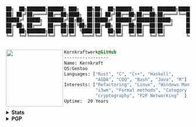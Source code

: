  
```css
██╗  ██╗███████╗██████╗ ███╗   ██╗██╗  ██╗██████╗  █████╗ ███████╗████████╗              
██║ ██╔╝██╔════╝██╔══██╗████╗  ██║██║ ██╔╝██╔══██╗██╔══██╗██╔════╝╚══██╔══╝
█████╔╝ █████╗  ██████╔╝██╔██╗ ██║█████╔╝ ██████╔╝███████║█████╗     ██║         
██╔═██╗ ██╔══╝  ██╔══██╗██║╚██╗██║██╔═██╗ ██╔══██╗██╔══██║██╔══╝     ██║   
██║  ██╗███████╗██║  ██║██║ ╚████║██║  ██╗██║  ██║██║  ██║██║        ██║         
╚═╝  ╚═╝╚══════╝╚═╝  ╚═╝╚═╝  ╚═══╝╚═╝  ╚═╝╚═╝  ╚═╝╚═╝  ╚═╝╚═╝        ╚═╝   
                                                                                                                                                                                               
```
 

<div style="display:block;text-align:left"><img align="left" src="https://wiki.gentoo.org/images/thumb/e/ee/Gblend.png/117px-Gblend.png" border="0" style="width:156px;">
  
  ```css
  Kernkraftwerk@GitHub
  -----------------
  Name: Kernkraft
  OS:Gentoo
  Languages: ["Rust", "C", "C++", "Haskell",
              "AGDA", "COQ", "Bash", "Java", "R"]
  Interests: ["Refactoring", "Linux", "Windows Manager",
              "i3wm", "Formal methods", "Category theory"
              "cryptography", "P2P Networking"  ]  
Uptime:  20 Years
  ```
</div>


<details>
  <summary><b>Stats</b></summary>

![Github Stats](https://github-readme-stats.vercel.app/api?username=promathx&count_private=true&show_icons=true&include_all_commits=true&theme=dark)

</details>


<details>
  <summary><b>PGP</b></summary>
  
  -----BEGIN PGP PUBLIC KEY BLOCK-----

mQINBGhypwYBEACvu7/3Y8a7OpOv3l34Yp7mBB3L6JTr0rgijBbtIKAtAw1Xc978
gC1zH3OvEcU/diFGI1VSwRsF/Bn1KK3YoMUwQeyNohAo2YNj6siROVrB2Yj6Cvij
zZnMQywbqJ4IzvWppgFuyctQz25OuWsWqW3dCKvMKHSybCmlajN8TO/7EqEwBSMA
o63DH58Hb0zsx1oqP6chfsEUkfAtGNR0bUg4IaX+FxIiVrnZszZHDPujY6HtxBPh
YhFBru+ByWvFz+y4o7AiBrCYDDnutfZ3rLnBml6upkKZmaSdfSSjxcgn/aiT43LJ
FeDSU3hDIY8qjjU615ov3RhQsZGn6x7i34r7qyQuwyoL4g37/Vt+9ysPn504JR3k
ocg3DLk4HVR7PX3vi8FNHLNh6xRW/J4ghTPVT2Rg98ZiCzJKvxX5QhMWDgJvVg1m
gTobNQbBHCr3o31XV1fXkPJ+C+yO5wQl3jdxnX9urC9YZwjFGlgKNYAeJUHW7Ozg
xaRjFKbj4H3TwpjR8QOr+FMU87jHg2/vafVeLAhnsyDEEmvitr160sJu4NRlJGjk
BixGUshvHwEhPSLjvdX/E/oOiJH/GGcEU3XeaFIPfOHbq53ZjSB/Vm8lt9PgtUXq
aIxmJq/yUFiCQ5nhFEms9SJ7jKqOeChHzYrN4u+LwE8a8oIPJ12ltqK41wARAQAB
tCVLZXJua3JhZnR3ZXJrIDxrZXJua3JhZnR3ZXJrQHdpZW4uYXQ+iQJXBBMBCABB
FiEEMk5v7i0R9FUms5QzTOhlr52Mz5MFAmhypwYCGwMFCRLMAwAFCwkIBwICIgIG
FQoJCAsCBBYCAwECHgcCF4AACgkQTOhlr52Mz5MEdQ/+I8pfngB2B3NgejqbUdsR
cZkzDWZPUuPU8vU91YLCLmiZJs9nkaMrzoGEZKITaIBcyuzPHo4qfd3kyD97iVZ9
42dlyQnOkNO1m6kMbONF43lZ7HYFuzztSwqr6BSRicW4TwaiXL8tiJzY8VE9jZaL
Wqk2iI7BhWDTJM4y3MUQI+tnEqXY4MpE2jwFrQNyCGceH7Rho42U2kQ+aIv1UwvX
Vp6GtOV0TVrLqRhV5gIKoGdb95JLc22cI89QUqu8VZBja5MvPyukhmULCR+0ADRY
BlivRvY6SW0LSXYk9PFpzkLwIpCcjwDgh5lL+qt4A5KfaQFC8HlXR7N9UxhTr3v3
owqU4I9flPB+xUCtMC/iLZzFvjXCgzo9lBtvSy6c9TbBqv9EH6YDVAiEA72r+kzy
6aGRy66Ffq2oj5aNOHAuY4qV3osTeoz46fF/33r/OuWTqkGXVXBGaXrncV9LeXlS
U0LHUACcm3UoheV3vab2wj9ISF8CCNOjyxJHTaaDCNsZP7hsOsg+McP+2VETSKge
lDd11+EztRdnr2ygb5iW0xyeuu4uPkIMyqGeL3/eKxjlMAcUYB6vfzMS+T3RKQX1
cwC5b0tce83Z/EnWGRnfmF32MvwjuT9PYq9yWvC6Dj4aPLoUSgb0vSTokYjEBYod
RHb+H8LTXTAx0chCUNjoMG25Ag0EaHKnBgEQANBsll0mtHNIzre6oThxNZvKTOTt
uitWCeK0O34zZ292S4UAHbyl0NKzbsO1DUjXiNNYKPoXCeXy7PSlIfp05blWkS8v
i4LAjEnxGFCPqTgFO0OmXTtsAm+eHfraTHfIhYa9sNijZl4tWW0LFz0AGSAKe39d
A+gbL8+keB/EXzL9y9v+VieeMchiSd2pUHTQO3jx9sBevrKzZeBOaQPz8ogfPYzF
U03Ahy5Ot0D5ZeMKULhOmE3f6ehj0e0VYAGkz7Ylei5Qf6wapIlKBYWUUayZ2Ifz
Mo+6Dmlnb659SKHRbggwZddS91wUGeQXBT1IOlbKtbYr8Jj+vsXLgItr7PhBuv6b
S2DAnTVZq0+8ocmTPNrFav7bVZmwgqA1sNB+OOcjyHQl4aWNwHKpjhiS/qTuZGj7
GR6ohNBg8vC5JD4uIY4KUwVxVwmt0OH7JWWu7p0NKz8WLiZ2e+QTFI1RhOWp+PFp
hoTQZlp8zbi3Z/6YgnPJtF/AcR7rCoCQhzfDn+cqgnAVGxd7GyBkPZ9/sJbJe0WG
9VRAvCix8N79T1A+Av5ib/FqwDlv4e6utd/T8nx2L8d0If2+aQLZ7SqRhEojr1p7
PKwGtMzfh22Pl3k+8vqO6rhOt5hT5KoE9v9eF8GR3/ZB4Mf76pnLfp8mkjE/iPis
f6Bwf71C9EQiqp85ABEBAAGJAjwEGAEIACYWIQQyTm/uLRH0VSazlDNM6GWvnYzP
kwUCaHKnBgIbDAUJEswDAAAKCRBM6GWvnYzPk0BVD/9YpkIMhxiRS0ZFpwUwEmen
WODMQ8wL47CDTtMlUfXRwZjpXIYMb0Db1sqnL9faql/zC6mIPcY3AXEqgAwhAnzD
dB9YBbwlxU90t4YI78flqnHXkJeW3l0f2LRYut78taDZ00qbFUh5TubVVMH1bBiS
FYHV4bkcEcz97qNN1smoq0eB9ZatLwh3ezm4D1I7GHo2Ces9x27+usTeEA741Gw2
1sE3wZMGkc5MTHmNKxC52RV5PO6OjzAf4uT0ceOKDGMNRD4HgTI8e8UNYGTDeuUN
ckSdEnwFsRo0KtVWWo/C8yr9OhGG+dkNhf6tjf/DMiSb09KAYuLIltUeAF6+2q3h
bEBXqx7KfOpshLRKsPobv290ypkOnvCtNsdJAu8X81cp2J0PiuUwx66GHNHxnHOw
E2Kkje44YJewtITcOvtZF2bYxw66br6PmQj9jOvmKiiqTgfHOImdkc1oBMUwnNTd
8c98b+bqxz8IUk9SAqY1+h52xL2egzNQva94yV85l4I6fsFYvV9/FqpNOOJyidg5
sAOoKvQ14LvAOf7kuizPpay5BTR4VTnXy5/i4PYyAOsHs5cIrAUwYP/RXJWVD6hC
DjQkJGN2WI3d5PUEwTCbX+B14VUqvR2PexitWU65tzcw3C9YRNHab4r5Grtd/eEW
Zww0lq8gFv+oQKpL2a1zjw==
=ZyBL

-----END PGP PUBLIC KEY BLOCK-----
  
</details>
